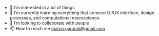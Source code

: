 - 👀 I’m interested in a lot of things
- 🌱 I’m currently learning everything that concern UI/UX interface, design processes, and computational neuroscience.
- 💞️ I’m looking to collaborate with people
- 📫 How to reach me marco.gaudah@gmail.com

<!---
amianai/amianai is a ✨ special ✨ repository because its `README.md` (this file) appears on your GitHub profile.
You can click the Preview link to take a look at your changes.
--->

